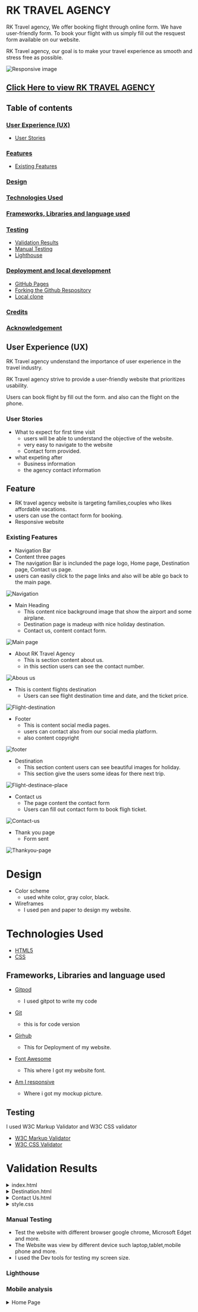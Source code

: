 
# RK TRAVEL AGENCY
RK Travel agency, We offer booking flight through online form. We have user-friendly form. To book your flight with us simply fill out the resquest form available on our website.

RK Travel agency, our goal is to make your travel experience as smooth and stress free as possible.

![Responsive image](assets/images/rk-travel.png)

[Click Here to view RK TRAVEL AGENCY](https://ramyapepone.github.io/RK-travel-agency/)
---
## Table of contents
### [User Experience (UX)](#user-experience-ux)
* [User Stories](#user-stories)

### [Features](#features)
* [Existing Features](#Existing-Features)
### [Design](#design)
### [Technologies Used](#technologies-used)
### [Frameworks, Libraries and language used](#frameworkslibraries-and-language-used)
### [Testing](#testing-1)
* [Validation Results](#validation-results)
* [Manual Testing](#manuel-testing)
* [Lighthouse](#lighthouse-report)
### [Deployment and local development](#deployment-and-local-development)
* [GitHub Pages](#github-pages)
* [Forking the Github Respository](#forking-the-github-respository)
* [Local clone](#local-clone)
### [Credits](#credits)
### [Acknowledgement](#acknowledgement)
## User Experience (UX)
RK Travel agency undenstand the importance of user experience in the travel industry. 

RK Travel agency strive to provide a user-friendly website that prioritizes usability.

Users can book flight by fill out the form. and also can the flight on the phone.

### User Stories
* What to expect for first time visit
   * users will be able to understand the objective of the website. 
   * very easy to navigate to the website
   * Contact form provided.
* what expeting after
   * Business information
   * the agency contact information
## Feature 
* RK travel agency website is targeting families,couples who likes affordable vacations.
* users can use the contact form for booking.
* Responsive website

### Existing Features
  * Navigation Bar 
  * Content three pages
  * The navigation Bar is inclunded the page logo, Home page, Destination page, Contact us page.
  * users can easily click to the page links and also will be able go back to the main page.

  ![Navigation](assets/images/navigation.png)

  * Main Heading
      * This content nice background image that show the airport and some airplane. 
      * Destination page is madeup with nice holiday destination. 
      * Contact us, content contact form.

  ![Main page](assets/images/mainpage.png)

  * About RK Travel Agency
      * This is section content about us.
      * in this section users can see the contact number. 

  ![Abous us](assets/images/about-us.png)

  * This is content flights destination
     * Users can see flight destination time and date, and the ticket price. 
     
  ![Flight-destination](assets/images/flight-destination.png)

  * Footer 
     * This is content social media pages.
     * users can contact also from our social media platform. 
     * also content copyright 

![footer](assets/images/social-media.png)

* Destination 
    * This section content users can see beautiful images for holiday. 
    * This section give the users some ideas for there next trip.

![Flight-destinace-place](assets/images/destination-place.png)

* Contact us
    * The page content the contact form
    * Users can fill out contact form to book fligh ticket.

![Contact-us](assets/images/contact-form.png)

* Thank you page
    * Form sent

![Thankyou-page](assets/images/thank-you-page.png)

# Design

* Color scheme
   * used white color, gray color, black.
* Wireframes
  * I used pen and paper to design my website.

# Technologies Used
   * [HTML5](https://en.wikipedia.org/wiki/HTML)
   * [CSS](https://en.wikipedia.org/wiki/CSS)

## Frameworks, Libraries and language used

* [Gitpod](https://www.gitpod.io/)
      
    * I used gitpot to write my code

* [Git](https://git-scm.com/)
    * this is for code version
* [Girhub](https://github.com/)
    * This for Deployment of my website.
* [Font Awesome](https://fontawesome.com/)
    * This where I got my website font.
* [Am I responsive](https://ui.dev/amiresponsive)
    * Where i got my mockup picture.

## Testing 

I used W3C Markup Validator and W3C CSS validator

* [W3C Markup Validator](https://validator.w3.org/)
* [W3C CSS Validator](https://jigsaw.w3.org/css-validator/)

# Validation Results

<details>
<summary>index.html
</summary>

![My home page validation result](assets/images/home-page.png)
</details>

<details>
<summary>Destination.html
</summary>

![Destination page validation result](assets/images/destination-page.png)
</details>

<details>
<summary>Contact Us.html
</summary>

![Contact page validation result](assets/images/contact-form.png)
</details>
<details>
<summary>style.css
</summary>

![CSS validation result](assets/images/CSS-validation.png)
</details>

### Manual Testing
* Test the website with different browser google chrome, Microsoft Edget and more.
* The Website was view by different device such laptop,tablet,mobile phone and more.
* I used the Dev tools for testing my screen size.

### Lighthouse

### Mobile analysis
<details>
<summary>Home Page
</summary>

![Home Page lighthouse report](assets/images/report-home-page.png)

### Deployment and local development

By forking the repository, we make a copy of the original repository on our GitHub account to view and change without affecting the original repository by using these steps:

1. Log in to GitHub and locate [GitHub Repository RK Travel agency](https://ramyapepone.github.io/RK-travel-agency/)

2. At the top of the Repository(under the main navigation) locate "Fork" button.

3. Now you should have a copy of the original repository in your GitHub account.

### Local clone

1. Log in to GitHub and locate [GitHubRepository RK Travel agency](https://github.com/RamyApepone/RK-travel-agency.git)

2. Under the repository name click "Clone or download"

3. Click on the code button, select clone with HTTPS, SSH or GitHub CLI and copy the link shown.

4. Open Git Bash

5. Change the current working directory to the location where you want the cloned directory to be made.

6. Type `git clone` and then paste The URL copied in the step 3.
7. Press Enter and your local clone will be created.
